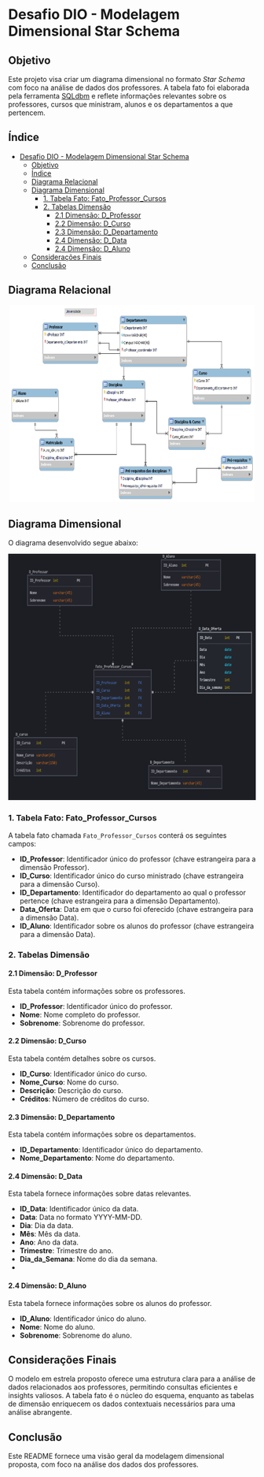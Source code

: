 # Desafio DIO - Modelagem Dimensional Star Schema

## Objetivo

Este projeto visa criar um diagrama dimensional no formato *Star Schema* com foco na análise de dados dos professores. A tabela fato foi elaborada pela ferramenta [SQLdbm](https://app.sqldbm.com/)
 e reflete informações relevantes sobre os professores, cursos que ministram, alunos e os departamentos a que pertencem.

 ## Índice

- [Desafio DIO - Modelagem Dimensional Star Schema](#desafio-dio---modelagem-dimensional-star-schema)
  - [Objetivo](#objetivo)
  - [Índice](#índice)
  - [Diagrama Relacional](#diagrama-relacional)
  - [Diagrama Dimensional](#diagrama-dimensional)
    - [1. Tabela Fato: Fato\_Professor\_Cursos](#1-tabela-fato-fato_professor_cursos)
    - [2. Tabelas Dimensão](#2-tabelas-dimensão)
      - [2.1 Dimensão: D\_Professor](#21-dimensão-d_professor)
      - [2.2 Dimensão: D\_Curso](#22-dimensão-d_curso)
      - [2.3 Dimensão: D\_Departamento](#23-dimensão-d_departamento)
      - [2.4 Dimensão: D\_Data](#24-dimensão-d_data)
      - [2.4 Dimensão: D\_Aluno](#24-dimensão-d_aluno)
  - [Considerações Finais](#considerações-finais)
  - [Conclusão](#conclusão)

## Diagrama Relacional

<div style="text-align: center;">
    <img src="/PowerBI/Desafio4/figure/der_universidade.png" alt="Diagrama Relacional" width="500" height="400">
</div>

## Diagrama Dimensional

O diagrama desenvolvido segue abaixo:

<div style="text-align: center;">
    <img src="/PowerBI/Desafio4/figure/diagrama_dimensional.png" alt="Diagrama Relacional" width="600" height="500">
</div>

### 1. Tabela Fato: Fato_Professor_Cursos

A tabela fato chamada `Fato_Professor_Cursos` conterá os seguintes campos:

- **ID_Professor**: Identificador único do professor (chave estrangeira para a dimensão Professor).
- **ID_Curso**: Identificador único do curso ministrado (chave estrangeira para a dimensão Curso).
- **ID_Departamento**: Identificador do departamento ao qual o professor pertence (chave estrangeira para a dimensão Departamento).
- **Data_Oferta**: Data em que o curso foi oferecido (chave estrangeira para a dimensão Data).
- **ID_Aluno**: Identificador sobre os alunos do professor (chave estrangeira para a dimensão Data).

### 2. Tabelas Dimensão

#### 2.1 Dimensão: D_Professor

Esta tabela contém informações sobre os professores.

- **ID_Professor**: Identificador único do professor.
- **Nome**: Nome completo do professor.
- **Sobrenome**: Sobrenome do professor.

#### 2.2 Dimensão: D_Curso

Esta tabela contém detalhes sobre os cursos.

- **ID_Curso**: Identificador único do curso.
- **Nome_Curso**: Nome do curso.
- **Descrição**: Descrição do curso.
- **Créditos**: Número de créditos do curso.

#### 2.3 Dimensão: D_Departamento

Esta tabela contém informações sobre os departamentos.

- **ID_Departamento**: Identificador único do departamento.
- **Nome_Departamento**: Nome do departamento.

#### 2.4 Dimensão: D_Data

Esta tabela fornece informações sobre datas relevantes.

- **ID_Data**: Identificador único da data.
- **Data**: Data no formato YYYY-MM-DD.
- **Dia**: Dia da data.
- **Mês**: Mês da data.
- **Ano**: Ano da data.
- **Trimestre**: Trimestre do ano.
- **Dia_da_Semana**: Nome do dia da semana.
- 
#### 2.4 Dimensão: D_Aluno

Esta tabela fornece informações sobre os alunos do professor.

- **ID_Aluno**: Identificador único do aluno.
- **Nome**: Nome do aluno.
- **Sobrenome**: Sobrenome do aluno.


## Considerações Finais

O modelo em estrela proposto oferece uma estrutura clara para a análise de dados relacionados aos professores, permitindo consultas eficientes e insights valiosos. A tabela fato é o núcleo do esquema, enquanto as tabelas de dimensão enriquecem os dados contextuais necessários para uma análise abrangente.


## Conclusão

Este README fornece uma visão geral da modelagem dimensional proposta, com foco na análise dos dados dos professores.